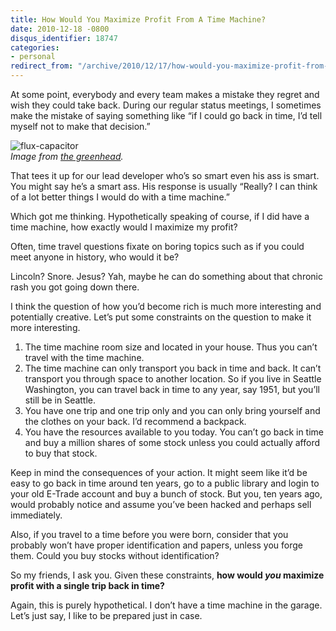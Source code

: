```yaml
---
title: How Would You Maximize Profit From A Time Machine?
date: 2010-12-18 -0800
disqus_identifier: 18747
categories:
- personal
redirect_from: "/archive/2010/12/17/how-would-you-maximize-profit-from-a-time-machine.aspx/"
---
```


At some point, everybody and every team makes a mistake they regret and
wish they could take back. During our regular status meetings, I
sometimes make the mistake of saying something like “if I could go back
in time, I’d tell myself not to make that decision.”

![flux-capacitor](https://haacked.com/images/haacked_com/WindowsLiveWriter/How-Would-You-Maximize-Profit-From-A-Tim_BDA7/flux-capacitor_3.jpg "flux-capacitor")
\
*Image from [the
greenhead](http://www.thegreenhead.com/2007/12/back-to-the-future-flux-capacitor-replica.php "The GreenHead website").*

That tees it up for our lead developer who’s so smart even his ass is
smart. You might say he’s a smart ass. His response is usually “Really?
I can think of a lot better things I would do with a time machine.”

Which got me thinking. Hypothetically speaking of course, if I did have
a time machine, how exactly would I maximize my profit?

Often, time travel questions fixate on boring topics such as if you
could meet anyone in history, who would it be?

Lincoln? Snore. Jesus? Yah, maybe he can do something about that chronic
rash you got going down there.

I think the question of how you’d become rich is much more interesting
and potentially creative. Let’s put some constraints on the question to
make it more interesting.

1.  The time machine room size and located in your house. Thus you can’t
    travel with the time machine.
2.  The time machine can only transport you back in time and back. It
    can’t transport you through space to another location. So if you
    live in Seattle Washington, you can travel back in time to any year,
    say 1951, but you’ll still be in Seattle.
3.  You have one trip and one trip only and you can only bring yourself
    and the clothes on your back. I’d recommend a backpack.
4.  You have the resources available to you today. You can’t go back in
    time and buy a million shares of some stock unless you could
    actually afford to buy that stock.

Keep in mind the consequences of your action. It might seem like it’d be
easy to go back in time around ten years, go to a public library and
login to your old E-Trade account and buy a bunch of stock. But you, ten
years ago, would probably notice and assume you’ve been hacked and
perhaps sell immediately.

Also, if you travel to a time before you were born, consider that you
probably won’t have proper identification and papers, unless you forge
them. Could you buy stocks without identification?

So my friends, I ask you. Given these constraints, **how would *you*
maximize profit with a single trip back in time?**

Again, this is purely hypothetical. I don’t have a time machine in the
garage. Let’s just say, I like to be prepared just in case.

